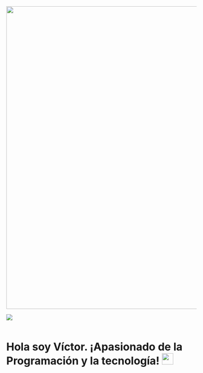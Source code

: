 <div id="header" align="center">
  <img src="https://github.com/runtimevic/Runtimevic/blob/master/Banner%20de%20LinkedIn%20Sencillo%20Tecnolog%C3%ADa.png" width="800"/>
</div>

[![](https://img.shields.io/badge/LinkedIn-0077B5?style=for-the-badge&logo=linkedin&logoColor=white)](https://www.linkedin.com/in/v%C3%ADctor-dur%C3%A1n-mu%C3%B1oz-2879a913/)

<div id="badges" align="center">
<img src="https://visitor-badge-reloaded.herokuapp.com/badge?page_id=runtimevic.Runtimevic&color=00cf00" alt=""/>
</div>

<h1>
  Hola soy Víctor. ¡Apasionado de la Programación y la tecnología!
  <img src="https://media.giphy.com/media/hvRJCLFzcasrR4ia7z/giphy.gif" width="30px"/>
</h1>
